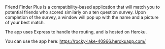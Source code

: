 Friend Finder Plus is a compatibility-based application that will match you to potential friends who scored similarly on a ten question survey. Upon completion of the survey, a window will pop up with the name and a picture of your best match.

The app uses Express to handle the routing, and is hosted on Heroku.

You can use the app here: https://rocky-lake-40966.herokuapp.com/